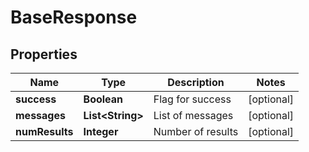 
# BaseResponse

## Properties
Name | Type | Description | Notes
------------ | ------------- | ------------- | -------------
**success** | **Boolean** | Flag for success |  [optional]
**messages** | **List&lt;String&gt;** | List of messages |  [optional]
**numResults** | **Integer** | Number of results |  [optional]



